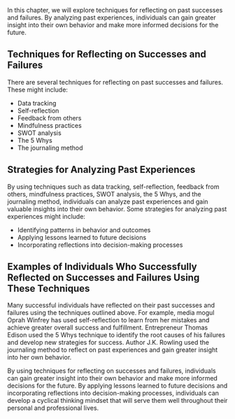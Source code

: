 
In this chapter, we will explore techniques for reflecting on past successes and failures. By analyzing past experiences, individuals can gain greater insight into their own behavior and make more informed decisions for the future.

Techniques for Reflecting on Successes and Failures
---------------------------------------------------

There are several techniques for reflecting on past successes and failures. These might include:

* Data tracking
* Self-reflection
* Feedback from others
* Mindfulness practices
* SWOT analysis
* The 5 Whys
* The journaling method

Strategies for Analyzing Past Experiences
-----------------------------------------

By using techniques such as data tracking, self-reflection, feedback from others, mindfulness practices, SWOT analysis, the 5 Whys, and the journaling method, individuals can analyze past experiences and gain valuable insights into their own behavior. Some strategies for analyzing past experiences might include:

* Identifying patterns in behavior and outcomes
* Applying lessons learned to future decisions
* Incorporating reflections into decision-making processes

Examples of Individuals Who Successfully Reflected on Successes and Failures Using These Techniques
---------------------------------------------------------------------------------------------------

Many successful individuals have reflected on their past successes and failures using the techniques outlined above. For example, media mogul Oprah Winfrey has used self-reflection to learn from her mistakes and achieve greater overall success and fulfillment. Entrepreneur Thomas Edison used the 5 Whys technique to identify the root causes of his failures and develop new strategies for success. Author J.K. Rowling used the journaling method to reflect on past experiences and gain greater insight into her own behavior.

By using techniques for reflecting on successes and failures, individuals can gain greater insight into their own behavior and make more informed decisions for the future. By applying lessons learned to future decisions and incorporating reflections into decision-making processes, individuals can develop a cyclical thinking mindset that will serve them well throughout their personal and professional lives.

